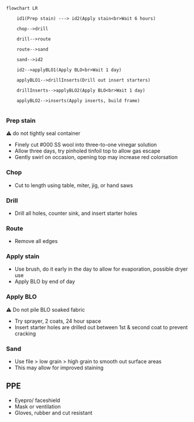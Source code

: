 ```mermaid

flowchart LR

    id1(Prep stain) ---> id2(Apply stain<br>Wait 6 hours)
    
    chop-->drill
    
    drill-->route
    
    route-->sand
    
    sand-->id2
    
    id2-->applyBLO1(Apply BLO<br>Wait 1 day)
    
    applyBLO1-->drillInserts(Drill out insert starters)
    
    drillInserts-->applyBLO2(Apply BLO<br>Wait 1 day)
    
    applyBLO2-->inserts(Apply inserts, build frame)
    
```
### Prep stain
⚠️ do not tightly seal container
- Finely cut #000 SS wool into three-to-one vinegar solution
- Allow three days, try pinholed tinfoil top to allow gas escape
- Gently swirl on occasion, opening top may increase red colorsation

### Chop
- Cut to length using table, miter, jig, or hand saws

### Drill
- Drill all holes, counter sink, and insert starter holes

### Route
- Remove all edges

### Apply stain
- Use brush, do it early in the day to allow for evaporation, possible dryer use
- Apply BLO by end of day

### Apply BLO
⚠️ Do not pile BLO soaked fabric
- Try sprayer, 2 coats, 24 hour space
- Insert starter holes are drilled out between 1st & second coat to prevent cracking

### Sand
- Use file > low grain > high grain to smooth out surface areas
- This may allow for improved staining

## PPE
- Eyepro/ faceshield
- Mask or ventilation
- Gloves, rubber and cut resistant
